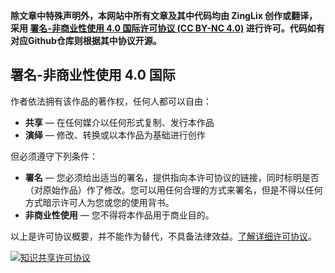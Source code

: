 **除文章中特殊声明外，本网站中所有文章及其中代码均由 ZingLix 创作或翻译，采用 [署名-非商业性使用 4.0 国际许可协议 (CC BY-NC 4.0)](https://creativecommons.org/licenses/by-nc/4.0/deed.zh) 进行许可。代码如有对应Github仓库则根据其中协议开源。**

## 署名-非商业性使用 4.0 国际

作者依法拥有该作品的著作权，任何人都可以自由：

- **共享** — 在任何媒介以任何形式复制、发行本作品
- **演绎** — 修改、转换或以本作品为基础进行创作

但必须遵守下列条件：

- **署名** — 您必须给出适当的署名，提供指向本许可协议的链接，同时标明是否（对原始作品）作了修改。您可以用任何合理的方式来署名，但是不得以任何方式暗示许可人为您或您的使用背书。
- **非商业性使用** — 您不得将本作品用于商业目的。

以上是许可协议概要，并不能作为替代，不具备法律效益。[了解详细许可协议](https://creativecommons.org/licenses/by-nc/4.0/legalcode)。

<a rel="license" href="http://creativecommons.org/licenses/by-nc/4.0/deed.zh"><img alt="知识共享许可协议" style="border-width:0" src="https://i.creativecommons.org/l/by-nc/4.0/88x31.png" /></a>